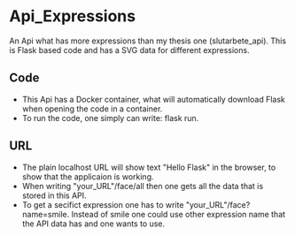 # Api_Expressions
An Api what has more expressions than my thesis one (slutarbete_api).
This is Flask based code and has a SVG data for different expressions.

## Code
- This Api has a Docker container, what will automatically download Flask when opening the code in a container.
- To run the code, one simply can write: flask run. 

## URL
- The plain localhost URL will show text "Hello Flask" in the browser, to show that the applicaion is working.
- When writing "your_URL"/face/all then one gets all the data that is stored in this API.
- To get a secifict expression one has to write "your_URL"/face?name=smile. Instead of smile one could use  other expression name that the API data has and one wants to use.

